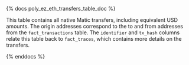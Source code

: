 {% docs poly_ez_eth_transfers_table_doc %}

This table contains all native Matic transfers, including equivalent USD amounts. The origin addresses correspond to the to and from addresses from the `fact_transactions` table. The `identifier` and `tx_hash` columns relate this table back to `fact_traces`, which contains more details on the transfers.

{% enddocs %}
